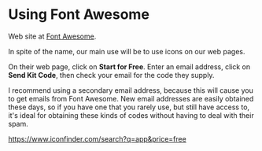 Using Font Awesome
==================

Web site at [Font Awesome](https://fontawesome.com/).

In spite of the name, our main use will be to
use icons on our web pages.

On their web page, click on **Start for Free**.
Enter an email address, click on **Send Kit Code**,
then check your email for the code they supply.

I recommend using a secondary email address, because
this will cause you to get emails from Font Awesome.
New email addresses are easily obtained these days,
so if you have one that you rarely use, but still have
access to, it's ideal for obtaining these kinds of codes
without having to deal with their spam.

https://www.iconfinder.com/search?q=app&price=free
